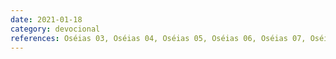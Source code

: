 ```yaml
---
date: 2021-01-18
category: devocional
references: Oséias 03, Oséias 04, Oséias 05, Oséias 06, Oséias 07, Oséias 08, Oséias 09, Oséias 10, Oséias 11, Oséias 12, Salmos 21
---
```

